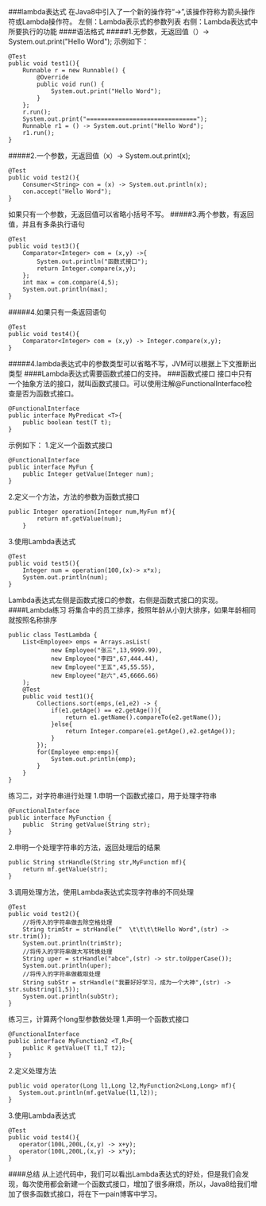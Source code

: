 ###lambda表达式
在Java8中引入了一个新的操作符“->”,该操作符称为箭头操作符或Lambda操作符。
左侧：Lambda表示式的参数列表
右侧：Lambda表达式中所要执行的功能
####语法格式
#####1.无参数，无返回值（）-> System.out.print("Hello Word");
示例如下：

	@Test
    public void test1(){
        Runnable r = new Runnable() {
            @Override
            public void run() {
                System.out.print("Hello Word");
            }
        };
        r.run();
        System.out.print("===============================");
        Runnable r1 = () -> System.out.print("Hello Word");
        r1.run();
    }
#####2.一个参数，无返回值（x）-> System.out.print(x);

	@Test
    public void test2(){
        Consumer<String> con = (x) -> System.out.println(x);
        con.accept("Hello Word");
    }
如果只有一个参数，无返回值可以省略小括号不写。
#####3.两个参数，有返回值，并且有多条执行语句

	@Test
    public void test3(){
        Comparator<Integer> com = (x,y) ->{
            System.out.println("函数式接口");
            return Integer.compare(x,y);
        };
        int max = com.compare(4,5);
        System.out.println(max);
    }
#####4.如果只有一条返回语句

	@Test
    public void test4(){
        Comparator<Integer> com = (x,y) -> Integer.compare(x,y);
    }
#####4.lambda表达式中的参数类型可以省略不写，JVM可以根据上下文推断出类型
####Lambda表达式需要函数式接口的支持。
###函数式接口
接口中只有一个抽象方法的接口，就叫函数式接口。可以使用注解@FunctionalInterface检查是否为函数式接口。

	@FunctionalInterface
	public interface MyPredicat <T>{
	    public boolean test(T t);
	}
示例如下：
1.定义一个函数式接口

	@FunctionalInterface
	public interface MyFun {
	    public Integer getValue(Integer num);
	}
2.定义一个方法，方法的参数为函数式接口

	public Integer operation(Integer num,MyFun mf){
	        return mf.getValue(num);
	    }
3.使用Lambda表达式

	@Test
    public void test5(){
        Integer num = operation(100,(x)-> x*x);
        System.out.println(num);
    }
Lambda表达式左侧是函数式接口的参数，右侧是函数式接口的实现。
####Lambda练习
将集合中的员工排序，按照年龄从小到大排序，如果年龄相同就按照名称排序

	public class TestLambda {
	    List<Employee> emps = Arrays.asList(
	            new Employee("张三",13,9999.99),
	            new Employee("李四",67,444.44),
	            new Employee("王五",45,55.55),
	            new Employee("赵六",45,6666.66)
	    );
	    @Test
	    public void test1(){
	        Collections.sort(emps,(e1,e2) -> {
	            if(e1.getAge() == e2.getAge()){
	                return e1.getName().compareTo(e2.getName());
	            }else{
	                return Integer.compare(e1.getAge(),e2.getAge());
	            }
	        });
	        for(Employee emp:emps){
	            System.out.println(emp);
	        }
	    }
	}
练习二，对字符串进行处理
1.申明一个函数式接口，用于处理字符串

	@FunctionalInterface
	public interface MyFunction {
	    public  String getValue(String str);
	}
2.申明一个处理字符串的方法，返回处理后的结果

	public String strHandle(String str,MyFunction mf){
	    return mf.getValue(str);
	}
3.调用处理方法，使用Lambda表达式实现字符串的不同处理

	@Test
	public void test2(){
	    //将传入的字符串做去除空格处理
	    String trimStr = strHandle("  \t\t\t\tHello Word",(str) -> str.trim());
	    System.out.println(trimStr);
	    //将传入的字符串做大写转换处理
	    String uper = strHandle("abce",(str) -> str.toUpperCase());
	    System.out.println(uper);
	    //将传入的字符串做截取处理
	    String subStr = strHandle("我要好好学习，成为一个大神",(str) -> str.substring(1,5));
	    System.out.println(subStr);
	}
练习三，计算两个long型参数做处理
1.声明一个函数式接口

	@FunctionalInterface
	public interface MyFunction2 <T,R>{
	    public R getValue(T t1,T t2);
	}
2.定义处理方法

	public void operator(Long l1,Long l2,MyFunction2<Long,Long> mf){
	   System.out.println(mf.getValue(l1,l2));
	}
3.使用Lambda表达式

 	@Test
    public void test4(){
       operator(100L,200L,(x,y) -> x+y);
	   operator(100L,200L,(x,y) -> x*y);
    }
####总结
从上述代码中，我们可以看出Lambda表达式的好处，但是我们会发现，每次使用都会新建一个函数式接口，增加了很多麻烦，所以，Java8给我们增加了很多函数式接口，将在下一pain博客中学习。




